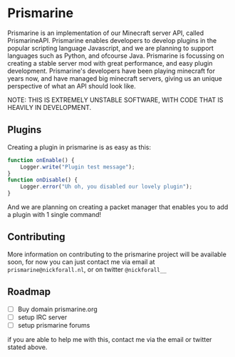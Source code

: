 # Prismarine
Prismarine is an implementation of our Minecraft server API, called PrismarineAPI. Prismarine enables developers to develop plugins in the popular scripting language Javascript, and we are planning to support languages such as Python, and ofcourse Java. Prismarine is focussing on creating a stable server mod with great performance, and easy plugin development. Prismarine's developers have been playing minecraft for years now, and have managed big minecraft servers, giving us an unique perspective of what an API should look like.

NOTE: THIS IS EXTREMELY UNSTABLE SOFTWARE, WITH CODE THAT IS HEAVILY IN DEVELOPMENT.

## Plugins
Creating a plugin in prismarine is as easy as this:
```javascript
function onEnable() {
    Logger.write("Plugin test message");
}
function onDisable() {
    Logger.error("Uh oh, you disabled our lovely plugin");
}
```
And we are planning on creating a packet manager that enables you to add a plugin with 1 single command!

## Contributing
More information on contributing to the prismarine project will be available soon, for now you can just contact me via email at ```prismarine@nickforall.nl```, or on twitter ```@nickforall__```

## Roadmap
* [ ] Buy domain prismarine.org
* [ ] setup IRC server
* [ ] setup prismarine forums

if you are able to help me with this, contact me via the email or twitter stated above.
